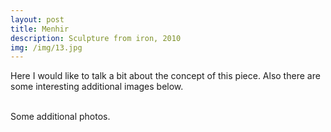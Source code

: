 ```yaml
---
layout: post
title: Menhir
description: Sculpture from iron, 2010
img: /img/13.jpg
---
```


Here I would like to talk a bit about the concept of this piece. Also there are some interesting additional images below.

<div class="img_row">
	<img class="col one" src="{{ site.baseurl }}/img/1.jpg" alt="" title="example image"/>
	<img class="col one" src="{{ site.baseurl }}/img/2.jpg" alt="" title="example image"/>
	<img class="col one" src="{{ site.baseurl }}/img/3.jpg" alt="" title="example image"/>
</div>
<div class="col three caption">
	Some additional photos.
</div>
